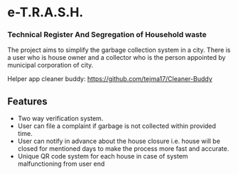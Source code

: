 # e-T.R.A.S.H. #

### Technical Register And Segregation of Household waste ###
The project aims to simplify the garbage collection system in a city. There is a user who is house owner and a collector who is the person appointed by municipal corporation of city.

Helper app cleaner buddy: https://github.com/tejma17/Cleaner-Buddy

## Features ##
- Two way verification system. 
- User can file a complaint if garbage is not collected within provided time.
- User can notify in advance about the house closure i.e. house will be closed for mentioned days to make the process more fast and accurate.
- Unique QR code system for each house in case of system malfunctioning from user end
